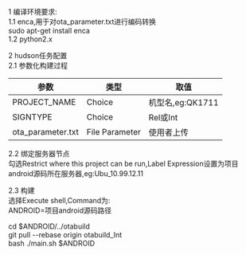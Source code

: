 1 编译环境要求:  
1.1 enca,用于对ota_parameter.txt进行编码转换  
sudo apt-get install enca  
1.2 python2.x



2 hudson任务配置  
2.1 参数化构建过程

参数 | 类型 | 取值
---|---|---
PROJECT_NAME | Choice | 机型名,eg:QK1711
SIGNTYPE | Choice | Rel或Int
ota_parameter.txt | File Parameter | 使用者上传

2.2 绑定服务器节点  
勾选Restrict where this project can be run,Label Expression设置为项目android源码所在服务器,eg:Ubu_10.99.12.11

2.3 构建  
选择Execute shell,Command为:  
ANDROID=项目android源码路径

cd $ANDROID/../otabuild  
git pull --rebase origin otabuild_Int  
bash ./main.sh $ANDROID  


